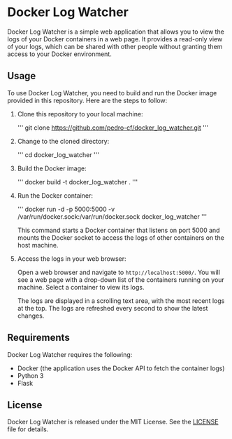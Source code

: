# Docker Log Watcher

Docker Log Watcher is a simple web application that allows you to view the logs of your Docker containers in a web page. It provides a read-only view of your logs, which can be shared with other people without granting them access to your Docker environment.

## Usage

To use Docker Log Watcher, you need to build and run the Docker image provided in this repository. Here are the steps to follow:

1. Clone this repository to your local machine:

   '''
   git clone https://github.com/pedro-cf/docker_log_watcher.git
   '''

2. Change to the cloned directory:

   '''
   cd docker_log_watcher
   '''

3. Build the Docker image:

   '''
   docker build -t docker_log_watcher .
   '''

4. Run the Docker container:

   '''
   docker run -d -p 5000:5000 -v /var/run/docker.sock:/var/run/docker.sock docker_log_watcher
   '''

   This command starts a Docker container that listens on port 5000 and mounts the Docker socket to access the logs of other containers on the host machine.

5. Access the logs in your web browser:

   Open a web browser and navigate to `http://localhost:5000/`. You will see a web page with a drop-down list of the containers running on your machine. Select a container to view its logs.

   The logs are displayed in a scrolling text area, with the most recent logs at the top. The logs are refreshed every second to show the latest changes.

## Requirements

Docker Log Watcher requires the following:

* Docker (the application uses the Docker API to fetch the container logs)
* Python 3
* Flask

## License

Docker Log Watcher is released under the MIT License. See the [LICENSE](LICENSE) file for details.
